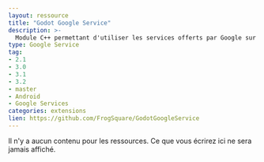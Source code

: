 ```yaml
---
layout: ressource
title: "Godot Google Service"
description: >-
  Module C++ permettant d'utiliser les services offerts par Google sur Android.
type: Google Service
tag:
- 2.1
- 3.0
- 3.1
- 3.2
- master
- Android
- Google Services
categories: extensions
lien: https://github.com/FrogSquare/GodotGoogleService
---
```


Il n'y a aucun contenu pour les ressources.
Ce que vous écrirez ici ne sera jamais affiché.
